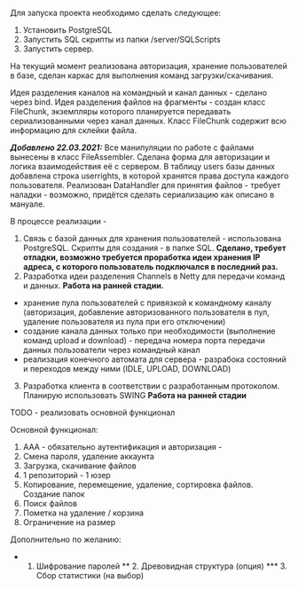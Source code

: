Для запуска проекта необходимо сделать следующее:
1. Установить PostgreSQL
2. Запустить SQL скрипты из папки /server/SQLScripts
3. Запустить сервер.

На текущий момент реализована авторизация, хранение пользователей в базе, сделан каркас для выполнения команд загрузки/скачивания.

Идея разделения каналов на командный и канал данных - сделано через bind.
Идея разделения файлов на фрагменты - создан класс FileChunk, экземпляры которого планируется передавать сериализованными через канал данных. Класс FileChunk содержит всю информацию для склейки файла.

__*Добавлено 22.03.2021:*__ Все манипуляции по работе с файлами вынесены в класс FileAssembler. Сделана форма для авторизации и логика взаимодействия её с сервером.
В таблицу users базы данных добавлена строка userrights, в которой хранятся права доступа каждого пользователя.
Реализован DataHandler для принятия файлов - требует наладки - возможно, придётся сделать сериализацию как описано в мануале.




В процессе реализации -

1. Связь с базой данных для хранения пользователей - использована PostgreSQL. Скрипты для создания - в папке SQL. __Сделано, требует отладки, возможно требуется проработка идеи хранения IP адреса, с которого пользователь подключался в последний раз.__
2. Разработка идеи разделения Channels в Netty для передачи команд и данных. __Работа на ранней стадии.__
- хранение пула пользователей с привязкой к командному каналу (авторизация, добавление авторизованного пользователя в пул, удаление пользователя из пула при его отключении)
- создание канала данных только при необходимости (выполнение команд upload и download) - передача номера порта передачи данных пользователи через командный канал
- реализация конечного автомата для сервера - разрабока состояний и переходов между ними (IDLE, UPLOAD, DOWNLOAD)
3. Разработка клиента в соответствии с разработанным протоколом. Планирую использовать SWING __Работа на ранней стадии__


TODO - реализовать основной функционал

Основной функционал:
1. ААА - обязательно аутентификация и авторизация   - 
2. Смена пароля, удаление аккаунта
3. Загрузка, скачивание файлов
4. 1 репозиторий - 1 юзер
5. Копирование, перемещение, удаление, сортировка файлов. Создание папок
6. Поиск файлов
7. Пометка на удаление / корзина
8. Ограничение на размер

Дополнительно по желанию:
*   1. Шифрование паролей
**  2. Древовидная структура (опция)
*** 3. Сбор статистики (на выбор)

